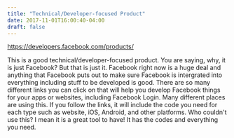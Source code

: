 ```yaml
---
title: "Technical/Developer-focused Product"
date: 2017-11-01T16:00:40-04:00
draft: false
---
```


https://developers.facebook.com/products/

This is a good technical/developer-focused product. You are saying, why, it is just Facebook? But that is just it.
Facebook right now is a huge deal and anything that Facebook puts out to make sure Facebook is intergrated into everything
including stuff to be developed is good. There are so many different links you can click on that will help you develop
Facebook things for your apps or websites, including Facebook Login. Many different places are using this. If you follow
the links, it will include the code you need for each type such as website, iOS, Android, and other platforms. Who couldn't
use this? I mean it is a great tool to have! It has the codes and everything you need.